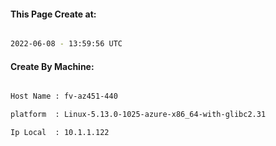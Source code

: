 
   
#### This Page Create at:

```bash

2022-06-08 - 13:59:56 UTC

```

#### Create By Machine:

```bash

Host Name : fv-az451-440

platform  : Linux-5.13.0-1025-azure-x86_64-with-glibc2.31

Ip Local  : 10.1.1.122

```

